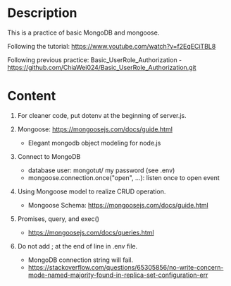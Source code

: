 # Description

This is a practice of basic MongoDB and mongoose.

Following the tutorial: https://www.youtube.com/watch?v=f2EqECiTBL8

Following previous practice: Basic_UserRole_Authorization - https://github.com/ChiaWei024/Basic_UserRole_Authorization.git

# Content

1. For cleaner code, put dotenv at the beginning of server.js.

1. Mongoose: https://mongoosejs.com/docs/guide.html

   - Elegant mongodb object modeling for node.js

1. Connect to MongoDB

   - database user: mongotut/ my password (see .env)
   - mongoose.connection.once("open", ...): listen once to open event

1. Using Mongoose model to realize CRUD operation.

   - Mongoose Schema: https://mongoosejs.com/docs/guide.html

1. Promises, query, and exec()

   - https://mongoosejs.com/docs/queries.html

1. Do not add ; at the end of line in .env file.
   - MongoDB connection string will fail.
   - https://stackoverflow.com/questions/65305856/no-write-concern-mode-named-majority-found-in-replica-set-configuration-err

